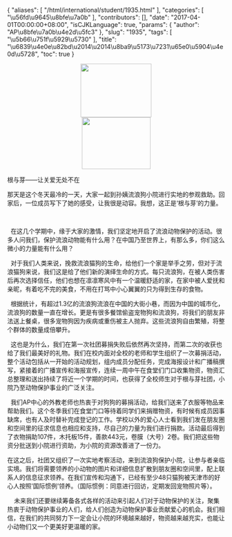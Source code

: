{
    "aliases": [
        "/html/international/student/1935.html"
    ],
    "categories": [
        "\u56fd\u9645\u8bfe\u7a0b"
    ],
    "contributors": [],
    "date": "2017-04-01T00:00:00+08:00",
    "isCJKLanguage": true,
    "params": {
        "author": "AP\u8bfe\u7a0b\u4e2d\u5fc3"
    },
    "slug": "1935",
    "tags": [
        "\u5b66\u751f\u5929\u5730"
    ],
    "title": "\u6839\u4e0e\u82bd\u2014\u2014\u8ba9\u5173\u7231\u65e0\u5904\u4e0d\u5728",
    "toc": true
}


<img
    src="https://cdn.tfls.online/mirror/full/764dcd7196c374fbc0c667cfa021b76e0dfebf25.jpg"
    style="display:block;margin-left:auto;margin-right:auto;"
    decoding="async"
    fetchpriority="auto"
    loading="lazy"
    height="124"
    width="164"
/>
<img
    src="https://cdn.tfls.online/mirror/full/4ed45e5b7230f4acb0cd3de61f59bd949e7a28dd.jpg"
    style="display:block;margin-left:auto;margin-right:auto;"
    decoding="async"
    fetchpriority="auto"
    loading="lazy"
    height="120"
    width="159"
/>




  





根与芽——让关爱无处不在




那天是这个冬天最冷的一天，大家一起到孙姨流浪狗小院进行实地的参观救助。回家后，一位成员写下了她的感受，让我很是动容。我想，这正是‘根与芽’的力量。  

   

  在这几个学期中，缘于大家的激情，我们坚定地开启了流浪动物保护的活动。很多人问我们，保护流浪动物能有什么用？在中国乃至世界上，有那么多，你们这么微小的力量能有什么用？  

  对于我们人类来说，挽救流浪猫狗的生命，给他们一个家是举手之劳，但对于流浪猫狗来说，我们这是给了他们新的演绎生命的方式。每只流浪狗，在被人类伤害后再次选择信任，他们也想在凛凛寒风中有一个温暖舒适的家，在家中被人爱抚和亲昵，有着吃不完的美食，不用在打骂中小心翼翼的只为得到生存的食物。  

  根据统计，有超过1.3亿的流浪狗流浪在中国的大街小巷，而因为中国的城市化，流浪狗的数量一直在增长。更是有很多餐馆偷盗宠物狗和流浪狗，将我们的朋友非法送上餐桌，很多宠物狗因为疾病或重伤被主人抛弃。这些流浪狗自由繁殖，将整个群体的数量成倍攀升。   

  这也是为什么，我们在第一次社团募捐失败后依然再次坚持，而第二次的收获也给了我们最美好的礼物。我们在校内面对全校的老师和学生组织了一次募捐活动，整个活动包括从一开始的活动规划，组内成员分配任务，完成海报设计和广播稿撰写，紧接着的广播宣传和海报宣传，连续一周中午在食堂们门口收集物资，物资汇总整理和送出持续了将近一个学期的时间，也获得了全校师生对于根与芽社团，小院乃至动物保护事业的广泛关注。  

  我们AP中心的外教老师也热衷于对狗狗的募捐活动，给我们送来了衣服等物品来帮助我们。这个冬季我们在食堂门口等待着同学们来捐赠物资，有时候有成员因事缺席，也有人及时替补完成登记的工作。学校以外的爱心人士看到我们发在朋友圈和空间里的征求信息也相应和支持，尽自己的力量为我们进行捐款。活动最后得到了衣物捐助107件，木托板15件，善款443元，卷膜（大号）2卷。我们把这些物资分批送到小院进行资助，为小院的资源改善进了一份力。




在这之后，社团又组织了一次实地考察活动，来到流浪狗保护小院，让参与者亲临实境。我们将需要领养的小动物的图片和详细信息扩散到朋友圈和空间里，配上联系人的信息征求领养。在我们宣传和沟通下，已经有至少48只猫狗被天津市的好心人按照’国际惯例’领养。（国际惯例：同意进行回访，定期发回宠物照片等）。 




    未来我们还要继续筹备各式各样的活动来引起人们对于动物保护的关注，聚集热衷于动物保护事业的人们，给人们创造为动物保护事业贡献爱心的机会。我们相信，在我们的共同努力下一定会让小院的环境越来越好，物资越来越充实，也能让小动物们又一个更美好更温暖的家。




  



